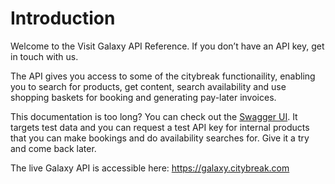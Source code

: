 # Introduction

Welcome to the Visit Galaxy API Reference. If you don’t have an API key, get in touch with us.

The API gives you access to some of the citybreak functionaility, enabling you to search for products, get content, search availability and use shopping baskets for booking and generating pay-later invoices.

This documentation is too long? You can check out the <a href="https://galaxy.test.citybreak.com">Swagger UI</a>. It targets test data and you can request a test API key for internal products that you can make bookings and do availability searches for. Give it a try and come back later.

The live Galaxy API is accessible here: <a href="https://galaxy.citybreak.com">https://galaxy.citybreak.com</a>
